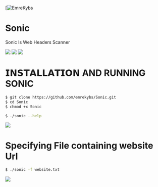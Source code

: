 [![EmreKybs](https://img.shields.io/badge/MadeBy-EmreKybs-blue)
# Sonic
Sonic Is Web Headers Scanner

<img src="https://github.com/emrekybs/Sonic/blob/main/3F3F.gif">  
<img src="https://github.com/emrekybs/Sonic/blob/main/2.png">
<img src="https://github.com/emrekybs/Sonic/blob/main/3.png">

# 𝗜𝗡𝗦𝗧𝗔𝗟𝗟𝗔𝗧𝗜𝗢𝗡 AND RUNNING SONIC
```bash
$ git clone https://github.com/emrekybs/Sonic.git
$ cd Sonic
$ chmod +x Sonic

$ ./sonic --help
```
<img src="https://github.com/emrekybs/Sonic/blob/main/1.png">

# Specifying File containing website Url
```bash
$ ./sonic -f website.txt
```
<img src="https://github.com/emrekybs/Sonic/blob/main/2.png">

